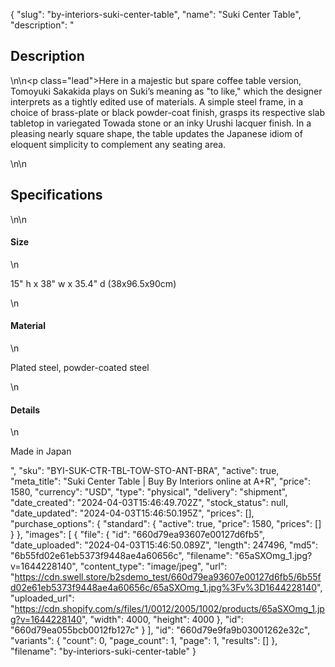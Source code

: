 {
  "slug": "by-interiors-suki-center-table",
  "name": "Suki Center Table",
  "description": "<h2>Description</h2>\n<!-- split -->\n<p class=\"lead\">Here in a majestic but spare coffee table version, Tomoyuki Sakakida plays on Suki’s meaning as \"to like,\" which the designer interprets as a tightly edited use of materials. A simple steel frame, in a choice of brass-plate or black powder-coat finish, grasps its respective slab tabletop in variegated Towada stone or an inky Urushi lacquer finish. In a pleasing nearly square shape, the table updates the Japanese idiom of eloquent simplicity to complement any seating area.</p>\n<!-- split -->\n<h2>Specifications</h2>\n<!-- split -->\n<h4>Size</h4>\n<p>15\" h x 38\" w x 35.4\" d (38x96.5x90cm)</p>\n<h4>Material</h4>\n<p>Plated steel, powder-coated steel</p>\n<h4>Details</h4>\n<p>Made in Japan</p>",
  "sku": "BYI-SUK-CTR-TBL-TOW-STO-ANT-BRA",
  "active": true,
  "meta_title": "Suki Center Table | Buy By Interiors online at A+R",
  "price": 1580,
  "currency": "USD",
  "type": "physical",
  "delivery": "shipment",
  "date_created": "2024-04-03T15:46:49.702Z",
  "stock_status": null,
  "date_updated": "2024-04-03T15:46:50.195Z",
  "prices": [],
  "purchase_options": {
    "standard": {
      "active": true,
      "price": 1580,
      "prices": []
    }
  },
  "images": [
    {
      "file": {
        "id": "660d79ea93607e00127d6fb5",
        "date_uploaded": "2024-04-03T15:46:50.089Z",
        "length": 247496,
        "md5": "6b55fd02e61eb5373f9448ae4a60656c",
        "filename": "65aSXOmg_1.jpg?v=1644228140",
        "content_type": "image/jpeg",
        "url": "https://cdn.swell.store/b2sdemo_test/660d79ea93607e00127d6fb5/6b55fd02e61eb5373f9448ae4a60656c/65aSXOmg_1.jpg%3Fv%3D1644228140",
        "uploaded_url": "https://cdn.shopify.com/s/files/1/0012/2005/1002/products/65aSXOmg_1.jpg?v=1644228140",
        "width": 4000,
        "height": 4000
      },
      "id": "660d79ea055bcb0012fb127c"
    }
  ],
  "id": "660d79e9fa9b03001262e32c",
  "variants": {
    "count": 0,
    "page_count": 1,
    "page": 1,
    "results": []
  },
  "filename": "by-interiors-suki-center-table"
}
